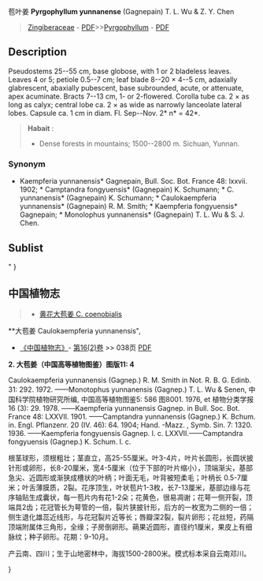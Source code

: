 苞叶姜 **Pyrgophyllum yunnanense** (Gagnepain) T. L. Wu & Z. Y. Chen

> [Zingiberaceae](http://www.iplant.cn/info/Zingiberaceae?t=foc) - [PDF](http://www.iplant.cn/foc/pdf/Zingiberaceae.pdf)>>[Pyrgophyllum](http://www.iplant.cn/info/Pyrgophyllum?t=foc) - [PDF](http://www.iplant.cn/foc/pdf/Pyrgophyllum.pdf)

## Description

Pseudostems 25--55 cm, base globose, with 1 or 2 bladeless leaves. Leaves 4 or 5; petiole 0.5--7 cm; leaf blade 8--20 × 4--5 cm, adaxially glabrescent, abaxially pubescent, base subrounded, acute, or attenuate, apex acuminate. Bracts 7--13 cm, 1- or 2-flowered. Corolla tube ca. 2 × as long as calyx; central lobe ca. 2 × as wide as narrowly lanceolate lateral lobes. Capsule ca. 1 cm in diam. Fl. Sep--Nov. 2* n* = 42*.

> **Habait** : 
>* Dense forests in mountains; 1500--2800 m. Sichuan, Yunnan.

### Synonym
* Kaempferia yunnanensis* Gagnepain, Bull. Soc. Bot. France 48: lxxvii. 1902; * Camptandra fongyuensis* (Gagnepain) K. Schumann; * C. yunnanensis* (Gagnepain) K. Schumann; * Caulokaempferia yunnanensis* (Gagnepain) R. M. Smith; * Kaempferia fongyuensis* Gagnepain; * Monolophus yunnanensis* (Gagnepain) T. L. Wu & S. J. Chen.

## Sublist
"
}
## 中国植物志

> * [黄花大苞姜  C.  coenobialis](Caulokaempferia-coenobialis-黄花大苞姜.md)

**大苞姜 Caulokaempferia yunnanensis",

* [《中国植物志》](http://www.iplant.cn/frps)- [第16(2)卷](http://www.iplant.cn/frps/vol/16(2)) >> 038页 [PDF](http://www.iplant.cn/frps/pdf/16(2)/038a.pdf)

**2. 大苞姜（中国高等植物图鉴）图版11: 4**

Caulokaempferia yunnanensis (Gagnep.) R. M. Smith in Not. R. B. G. Edinb. 31: 292. 1972. ——Monotophus yunnanensis (Gagnep.) T. L. Wu & Senen, 中国科学院植物研究所编, 中国高等植物图鉴5: 586 图8001. 1976, et 植物分类学报16 (3): 29. 1978. ——Kaempferia yunnanensis Gagnep. in Bull. Soc. Bot. France 48: LXXVII. 1901. ——Camptandra yunnanensis (Gagnep.) K. Bchum. in. Engl. Pflanzenr. 20 (IV. 46): 64. 1904; Hand. -Mazz. , Symb. Sin. 7: 1320. 1936. ——Kaempferia fongyuensis Gagnep. l. c. LXXVII.——Camptandra fongyuensis (Gagnep.) K. Schum. l. c.

根茎球形，须根粗壮；茎直立，高25-55厘米。叶3-4片，叶片长圆形，长圆状披针形或卵形，长8-20厘米，宽4-5厘米（位于下部的叶片缩小），顶端渐尖，基部急尖、近圆形或渐狭成槽状的叶柄；叶面无毛，叶背被短柔毛；叶柄长 0.5-7厘米；叶舌薄膜质，2裂。花序顶生，叶状苞片1-3枚，长7-13厘米，基部边缘与花序轴贴生成囊状，每一苞片内有花1-2朵；花黄色，很易凋谢；花萼一侧开裂，顶端具2齿；花冠管长为萼管的一倍，裂片狭披针形，后方的一枚宽为二侧的一倍；侧生退化雄蕊近线形，与花冠裂片近等长；唇瓣深2裂，裂片卵形；花丝短，药隔顶端附属体三角形，全缘；子房倒卵形。蒴果近圆形，直径约1厘米，果皮上有细脉纹；种子卵形。花期：9-10月。

产云南、四川；生于山地密林中，海拔1500-2800米。模式标本采自云南邓川。

}